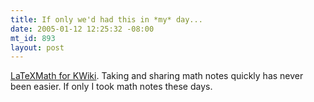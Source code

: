 ```yaml
--- 
title: If only we'd had this in *my* day...
date: 2005-01-12 12:25:32 -08:00
mt_id: 893
layout: post
---
```

[LaTeXMath for KWiki][1]. Taking and sharing math notes quickly has never been easier. If only I took math notes these days.

   [1]: http://wiki.eclab.byu.edu/index.cgi?LaTeXMath

